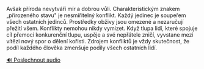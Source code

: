 
Avšak příroda nevytváří mír a dobrou vůli. Charakteristickým znakem „přirozeného stavu" je nesmiřitelný konflikt. Každý jedinec je soupeřem všech ostatních jedinců. Prostředky obživy jsou omezené a nezaručují přežití všem. Konflikty nemohou nikdy vymizet. Když tlupa lidí, které spojuje cíl přemoci konkurenční tlupu, uspěje a své nepřátele zničí, vyvstane mezi vítězi nový spor o dělení kořisti. Zdrojem konfliktů je vždy skutečnost, že podíl každého člověka zmenšuje podíly všech ostatních lidí.

[🔊 Poslechnout audio](/data/7-paragraphs/audio/chapter_133/para_006-Avak-proda-nevytv-mr-a-dobrou-vli-Charakt.mp3)
